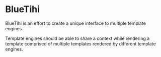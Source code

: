 BlueTihi
========

BlueTihi is an effort to create a unique interface to multiple template engines.

Template engines should be able to share a context while rendering a template comprised of
multiple templates rendered by different template engines.